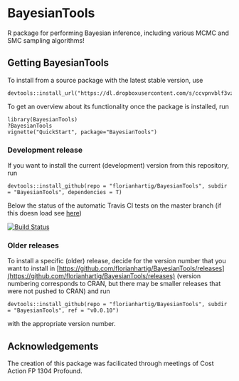 # BayesianTools

R package for performing Bayesian inference, including various MCMC and SMC sampling algorithms!

## Getting BayesianTools

To install from a source package with the latest stable version, use 

```{r}
devtools::install_url("https://dl.dropboxusercontent.com/s/ccvpnvblf3vzuvs/BayesianTools_0.0.0.9000.tar.gz")
```

To get an overview about its functionality once the package is installed, run

```{r}
library(BayesianTools)
?BayesianTools
vignette("QuickStart", package="BayesianTools")
```

### Development release 

If you want to install the current (development) version from this repository, run

```{r}
devtools::install_github(repo = "florianhartig/BayesianTools", subdir = "BayesianTools", dependencies = T)
```
Below the status of the automatic Travis CI tests on the master branch (if this doesn load see [here](https://travis-ci.org/florianhartig/BayesianTools))

[![Build Status](https://travis-ci.org/florianhartig/BayesianTools.svg?branch=master)](https://travis-ci.org/florianhartig/BayesianTools)

### Older releases

To install a specific (older) release, decide for the version number that you want to install in [https://github.com/florianhartig/BayesianTools/releases](https://github.com/florianhartig/BayesianTools/releases) (version numbering corresponds to CRAN, but there may be smaller releases that were not pushed to CRAN) and run 

```{r}
devtools::install_github(repo = "florianhartig/BayesianTools", subdir = "BayesianTools", ref = "v0.0.10")
```
with the appropriate version number. 

## Acknowledgements

The creation of this package was facilicated through meetings of Cost Action FP 1304 Profound. 






